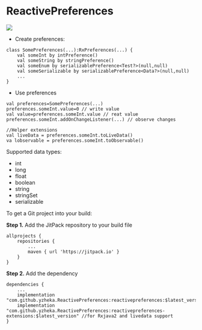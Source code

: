 # ReactivePreferences

[![](https://jitpack.io/v/yzheka/ReactivePreferences.svg)](https://jitpack.io/#yzheka/ReactivePreferences)

* Create preferences:
```
class SomePreferences(...):RxPreferences(...) {
    val someInt by intPreference()
    val someString by stringPreference()
    val someEnum by serializablePreference<Test?>(null,null)
    val someSerializable by serializablePreference<Data?>(null,null)
    ...
}
```
* Use preferences
```
val preferences=SomePreferences(...)
preferences.someInt.value=0 // write value
val value=preferences.someInt.value // reat value
preferences.someInt.addOnChangeListener(...) // observe changes

//Helper extensions
val liveData = preferences.someInt.toLiveData()
va lobservable = preferences.someInt.toObservable()
```
Supported data types:
* int
* long
* float
* boolean
* string
* stringSet
* serializable

To get a Git project into your build:

**Step 1.** Add the JitPack repository to your build file
```
allprojects {
	repositories {
		...
		maven { url 'https://jitpack.io' }
	}
}
```
**Step 2.** Add the dependency
```
dependencies {
	...
	implementation "com.github.yzheka.ReactivePreferences:reactivepreferences:$latest_version"
	implementation "com.github.yzheka.ReactivePreferences:reactivepreferences-extensions:$latest_version" //for Rxjava2 and livedata support
}
```
